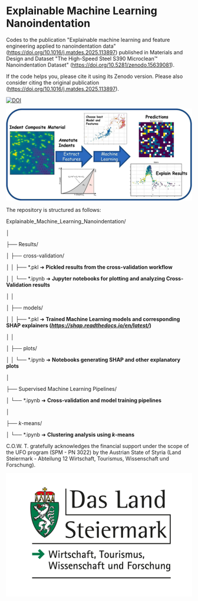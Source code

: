 # Explainable Machine Learning Nanoindentation
Codes to the publication "Explainable machine learning and feature engineering applied to nanoindentation data"  (https://doi.org/10.1016/j.matdes.2025.113897)  published in Materials and Design and Dataset "The High-Speed Steel S390 Microclean™ Nanoindentation Dataset" (https://doi.org/10.5281/zenodo.15639081).

If the code helps you, please cite it using its Zenodo version. Please also consider citing the original publication (https://doi.org/10.1016/j.matdes.2025.113897).

[![DOI](https://zenodo.org/badge/1076176861.svg)](https://doi.org/10.5281/zenodo.17357010)



![Graphical_Abstract](./Graphical_Abstract.jpg)


The repository is structured as follows:

Explainable_Machine_Learning_Nanoindentation/

│

├── Results/

│   ├── cross-validation/

│   │   ├── *.pkl         ➜ **Pickled results from the cross-validation workflow**

│   │   └── *.ipynb       ➜ **Jupyter notebooks for plotting and analyzing Cross-Validation results**

│   │ 

│   ├── models/

│   │   ├── *.pkl         ➜ **Trained Machine Learning models and corresponding SHAP explainers (*https://shap.readthedocs.io/en/latest/*)**

│   │

│   ├── plots/

│   │   └── *.ipynb       ➜ **Notebooks generating SHAP and other explanatory plots**

│

├── Supervised Machine Learning Pipelines/

│   └── *.ipynb           ➜ **Cross-validation and model training pipelines**

│

├── *k*-means/

│    └── *.ipynb          ➜ **Clustering analysis using *k*-means**

C.O.W. T. gratefully acknowledges the financial support under the scope of the UFO program (SPM - PN 3022) by the Austrian State of Styria (Land Steiermark - Abteilung 12 Wirtschaft, Tourismus, Wissenschaft und Forschung). 

![Graphical_Abstract](./Logo.jpg)
    














